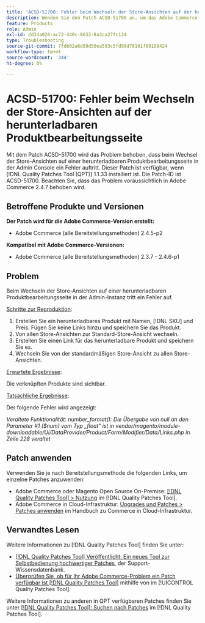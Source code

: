 ```yaml
---
title: 'ACSD-51700: Fehler beim Wechseln der Store-Ansichten auf der herunterladbaren Produktbearbeitungsseite'
description: Wenden Sie den Patch ACSD-51700 an, um das Adobe Commerce-Problem zu beheben, bei dem beim Wechseln der Store-Ansichten auf einer herunterladbaren Produktbearbeitungsseite in der Admin Console ein Fehler auftritt.
feature: Products
role: Admin
exl-id: dd3da026-ac72-440c-8632-8a3ca27fc134
type: Troubleshooting
source-git-commit: 7fdb02a6d89d50ea593c5fd99d78101f89198424
workflow-type: tm+mt
source-wordcount: '344'
ht-degree: 0%

---
```


# ACSD-51700: Fehler beim Wechseln der Store-Ansichten auf der herunterladbaren Produktbearbeitungsseite

Mit dem Patch ACSD-51700 wird das Problem behoben, dass beim Wechsel der Store-Ansichten auf einer herunterladbaren Produktbearbeitungsseite in der Admin Console ein Fehler auftritt. Dieser Patch ist verfügbar, wenn [!DNL Quality Patches Tool (QPT)] 1.1.33 installiert ist. Die Patch-ID ist ACSD-51700. Beachten Sie, dass das Problem voraussichtlich in Adobe Commerce 2.4.7 behoben wird.

## Betroffene Produkte und Versionen

**Der Patch wird für die Adobe Commerce-Version erstellt:**

* Adobe Commerce (alle Bereitstellungsmethoden) 2.4.5-p2

**Kompatibel mit Adobe Commerce-Versionen:**

* Adobe Commerce (alle Bereitstellungsmethoden) 2.3.7 - 2.4.6-p1

## Problem

Beim Wechseln der Store-Ansichten auf einer herunterladbaren Produktbearbeitungsseite in der Admin-Instanz tritt ein Fehler auf.

<u>Schritte zur Reproduktion</u>:

1. Erstellen Sie ein herunterladbares Produkt mit Namen, [!DNL SKU] und Preis. Fügen Sie keine Links hinzu und speichern Sie das Produkt.
1. Von allen Store-Ansichten zur Standard-Store-Ansicht wechseln.
1. Erstellen Sie einen Link für das herunterladbare Produkt und speichern Sie es.
1. Wechseln Sie von der standardmäßigen Store-Ansicht zu allen Store-Ansichten.

<u>Erwartete Ergebnisse</u>:

Die verknüpften Produkte sind sichtbar.

<u>Tatsächliche Ergebnisse</u>:

Der folgende Fehler wird angezeigt:

*Veraltete Funktionalität: number_format(): Die Übergabe von null an den Parameter #1 ($num) vom Typ „float“ ist in vendor/magento/module-downloadable/Ui/DataProvider/Product/Form/Modifier/Data/Links.php in Zeile 228 veraltet*

## Patch anwenden

Verwenden Sie je nach Bereitstellungsmethode die folgenden Links, um einzelne Patches anzuwenden:

* Adobe Commerce oder Magento Open Source On-Premise: [[!DNL Quality Patches Tool] > Nutzung](/help/tools/quality-patches-tool/usage.md) im [!DNL Quality Patches Tool].
* Adobe Commerce in Cloud-Infrastruktur: [Upgrades und Patches > Patches anwenden](https://experienceleague.adobe.com/docs/commerce-cloud-service/user-guide/develop/upgrade/apply-patches.html?lang=de) im Handbuch zu Commerce in Cloud-Infrastruktur.

## Verwandtes Lesen

Weitere Informationen zu [!DNL Quality Patches Tool] finden Sie unter:

* [[!DNL Quality Patches Tool] Veröffentlicht: Ein neues Tool zur Selbstbedienung hochwertiger Patches &#x200B;](https://experienceleague.adobe.com/de/docs/commerce-operations/tools/quality-patches-tool/quality-patches-tool-to-self-serve-quality-patches) der Support-Wissensdatenbank.
* [Überprüfen Sie, ob für Ihr Adobe Commerce-Problem ein Patch verfügbar ist [!DNL Quality Patches Tool]](/help/tools/quality-patches-tool/patches-available-in-qpt/check-patch-for-magento-issue-with-magento-quality-patches.md) mithilfe von im [!UICONTROL Quality Patches Tool].


Weitere Informationen zu anderen in QPT verfügbaren Patches finden Sie unter [[!DNL Quality Patches Tool]: Suchen nach Patches](https://experienceleague.adobe.com/tools/commerce-quality-patches/index.html?lang=de) im [!DNL Quality Patches Tool].
